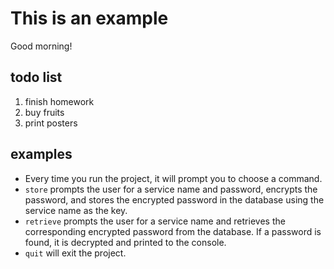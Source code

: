 # This is an example
Good morning!

## todo list
1. finish homework
2. buy fruits
3. print posters

## examples
* Every time you run the project, it will prompt you to choose a command.
* `store` prompts the user for a service name and password, encrypts the password, and stores the encrypted password in the database using the service name as the key.
* `retrieve` prompts the user for a service name and retrieves the corresponding encrypted password from the database. If a password is found, it is decrypted and printed to the console.
* `quit` will exit the project.